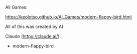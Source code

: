 All Games:

https://keolotso.github.io/AI_Games/modern-flappy-bird.html

All of this was created by AI

Claude (https://claude.ai/):

- modern-flappy-bird
